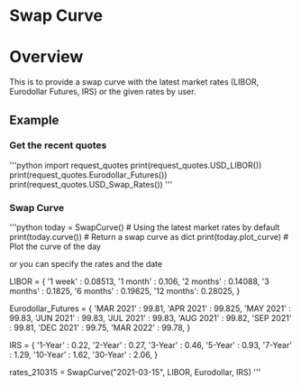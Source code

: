 # Swap Curve
# Overview

This is to provide a swap curve with the latest market rates (LIBOR, Eurodollar Futures, IRS) or the given rates by user. 

## Example
### Get the recent quotes

'''python
import request_quotes
print(request_quotes.USD_LIBOR())
print(request_quotes.Eurodollar_Futures())
print(request_quotes.USD_Swap_Rates())
'''
	
### Swap Curve

'''python
today = SwapCurve()     # Using the latest market rates by default
print(today.curve())    # Return a swap curve as dict
print(today.plot_curve) # Plot the curve of the day


or you can specify the rates and the date

LIBOR = { 
'1 week'   : 0.08513,
'1 month'  : 0.106,
'2 months' : 0.14088,
'3 months' : 0.1825,
'6 months' : 0.19625,
'12 months': 0.28025,
}

Eurodollar_Futures = {
'MAR 2021' : 99.81,
'APR 2021' : 99.825,
'MAY 2021' : 99.83,
'JUN 2021' : 99.83,
'JUL 2021' : 99.83,
'AUG 2021' : 99.82,
'SEP 2021' : 99.81,
'DEC 2021' : 99.75,
'MAR 2022' : 99.78,
}

IRS = {
'1-Year'  : 0.22,
'2-Year'  : 0.27,
'3-Year'  : 0.46,
'5-Year'  : 0.93,
'7-Year'  : 1.29,
'10-Year' : 1.62,
'30-Year' : 2.06,
}

rates_210315 = SwapCurve("2021-03-15", LIBOR, Eurodollar, IRS)
'''
